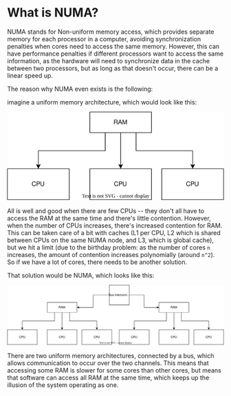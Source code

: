 # What is NUMA?

NUMA stands for Non-uniform memory access, which provides separate memory for each processor in a computer,
avoiding synchronization penalties when cores need to access the same memory.
However, this can have performance penalties if different processors want to access the same information,
as the hardware will need to synchronize data in the cache between two processors,
but as long as that doesn't occur, there can be a linear speed up.

The reason why NUMA even exists is the following:

imagine a uniform memory architecture, which would look like this:

![Uniform Memory Architecture](../../../img/uma.svg)

All is well and good when there are few CPUs -- they don't all have to
access the RAM at the same time and there's little contention. However,
when the number of CPUs increases, there's increased contention for RAM.
This can be taken care of a bit with caches (L1 per CPU, L2 which is
shared between CPUs on the same NUMA node, and L3, which is global
cache), but we hit a limit (due to the birthday problem: as the number
of cores `n` increases, the amount of contention increases polynomially
(around `n^2`). So if we have a lot of cores, there needs to be another
solution.

That solution would be NUMA, which looks like this:

![Non-uniform Memory Architecture](../../../img/numa.svg)

There are two uniform memory architectures, connected by a bus, which
allows communication to occur over the two channels. This means that
accessing some RAM is slower for some cores than other cores, but means
that software can access all RAM at the same time, which keeps up the
illusion of the system operating as one.
